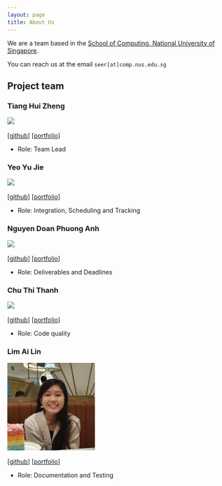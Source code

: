 ```yaml
---
layout: page
title: About Us
---
```


We are a team based in the [School of Computing, National University of Singapore](http://www.comp.nus.edu.sg).

You can reach us at the email `seer[at]comp.nus.edu.sg`

## Project team

### Tiang Hui Zheng

<img src="images/heyzec.png" width="200px">

[[github](https://github.com/heyzec)]
[[portfolio](team/heyzec.md)]

* Role: Team Lead


### Yeo Yu Jie

<img src="images/yeoyujie.png" width="200px">

[[github](https://github.com/yeoyujie)]
[[portfolio](team/yeoyujie.md)]

* Role: Integration, Scheduling and Tracking

### Nguyen Doan Phuong Anh

<img src="images/april-anh.png" width="200px">

[[github](https://github.com/april-anh)]
[[portfolio](team/april-anh.md)]

* Role: Deliverables and Deadlines

### Chu Thi Thanh

<img src="images/lilythchu.png" width="200px">

[[github](https://github.com/lilythchu)]
[[portfolio](team/lilythchu.md)]

* Role: Code quality

### Lim Ai Lin

<img src="images/limailin.jpg" width="200px">

[[github](http://github.com/LimAiLin)]
[[portfolio](team/LimAiLin.md)]

* Role: Documentation and Testing
